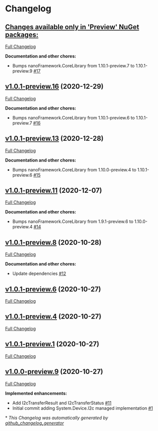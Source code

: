 # Changelog

## [**Changes available only in 'Preview' NuGet packages:**](https://github.com/nanoframework/lib-System.Device.I2c/tree/HEAD)

[Full Changelog](https://github.com/nanoframework/lib-System.Device.I2c/compare/v1.0.1-preview.16...HEAD)

**Documentation and other chores:**

- Bumps nanoFramework.CoreLibrary from 1.10.1-preview.7 to 1.10.1-preview.9 [\#17](https://github.com/nanoframework/lib-System.Device.I2c/pull/17)

## [v1.0.1-preview.16](https://github.com/nanoframework/lib-System.Device.I2c/tree/v1.0.1-preview.16) (2020-12-29)

[Full Changelog](https://github.com/nanoframework/lib-System.Device.I2c/compare/v1.0.1-preview.13...v1.0.1-preview.16)

**Documentation and other chores:**

- Bumps nanoFramework.CoreLibrary from 1.10.1-preview.6 to 1.10.1-preview.7 [\#16](https://github.com/nanoframework/lib-System.Device.I2c/pull/16)

## [v1.0.1-preview.13](https://github.com/nanoframework/lib-System.Device.I2c/tree/v1.0.1-preview.13) (2020-12-28)

[Full Changelog](https://github.com/nanoframework/lib-System.Device.I2c/compare/v1.0.1-preview.11...v1.0.1-preview.13)

**Documentation and other chores:**

- Bumps nanoFramework.CoreLibrary from 1.10.0-preview.4 to 1.10.1-preview.6 [\#15](https://github.com/nanoframework/lib-System.Device.I2c/pull/15)

## [v1.0.1-preview.11](https://github.com/nanoframework/lib-System.Device.I2c/tree/v1.0.1-preview.11) (2020-12-07)

[Full Changelog](https://github.com/nanoframework/lib-System.Device.I2c/compare/v1.0.1-preview.8...v1.0.1-preview.11)

**Documentation and other chores:**

- Bumps nanoFramework.CoreLibrary from 1.9.1-preview.6 to 1.10.0-preview.4 [\#14](https://github.com/nanoframework/lib-System.Device.I2c/pull/14)

## [v1.0.1-preview.8](https://github.com/nanoframework/lib-System.Device.I2c/tree/v1.0.1-preview.8) (2020-10-28)

[Full Changelog](https://github.com/nanoframework/lib-System.Device.I2c/compare/v1.0.1-preview.6...v1.0.1-preview.8)

**Documentation and other chores:**

- Update dependencies [\#12](https://github.com/nanoframework/lib-System.Device.I2c/pull/12)

## [v1.0.1-preview.6](https://github.com/nanoframework/lib-System.Device.I2c/tree/v1.0.1-preview.6) (2020-10-27)

[Full Changelog](https://github.com/nanoframework/lib-System.Device.I2c/compare/v1.0.1-preview.4...v1.0.1-preview.6)

## [v1.0.1-preview.4](https://github.com/nanoframework/lib-System.Device.I2c/tree/v1.0.1-preview.4) (2020-10-27)

[Full Changelog](https://github.com/nanoframework/lib-System.Device.I2c/compare/v1.0.1-preview.1...v1.0.1-preview.4)

## [v1.0.1-preview.1](https://github.com/nanoframework/lib-System.Device.I2c/tree/v1.0.1-preview.1) (2020-10-27)

[Full Changelog](https://github.com/nanoframework/lib-System.Device.I2c/compare/v1.0.0-preview.9...v1.0.1-preview.1)

## [v1.0.0-preview.9](https://github.com/nanoframework/lib-System.Device.I2c/tree/v1.0.0-preview.9) (2020-10-27)

[Full Changelog](https://github.com/nanoframework/lib-System.Device.I2c/compare/afeac3697d8b4cd3130b230ddb8eb37ebc51361a...v1.0.0-preview.9)

**Implemented enhancements:**

- Add I2cTransferResult and I2cTransferStatus [\#11](https://github.com/nanoframework/lib-System.Device.I2c/pull/11)
- Initial commit adding System.Device.I2c managed implementation [\#1](https://github.com/nanoframework/lib-System.Device.I2c/pull/1)



\* *This Changelog was automatically generated by [github_changelog_generator](https://github.com/github-changelog-generator/github-changelog-generator)*
